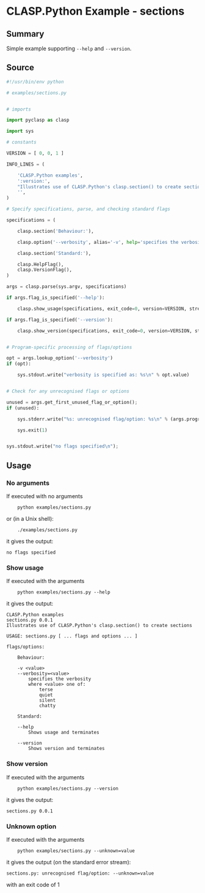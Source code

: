 # CLASP.Python Example - **sections**

## Summary

Simple example supporting ```--help``` and ```--version```.

## Source

```python
#!/usr/bin/env python

# examples/sections.py


# imports

import pyclasp as clasp

import sys

# constants

VERSION = [ 0, 0, 1 ]

INFO_LINES = (

    'CLASP.Python examples',
    ':version:',
    "Illustrates use of CLASP.Python's clasp.section() to create sections",
    '',
)

# Specify specifications, parse, and checking standard flags

specifications = (

    clasp.section('Behaviour:'),

    clasp.option('--verbosity', alias='-v', help='specifies the verbosity', values=[ 'terse', 'quiet', 'silent', 'chatty' ]),

    clasp.section('Standard:'),

    clasp.HelpFlag(),
    clasp.VersionFlag(),
)

args = clasp.parse(sys.argv, specifications)

if args.flag_is_specified('--help'):

    clasp.show_usage(specifications, exit_code=0, version=VERSION, stream=sys.stdout, info_lines=INFO_LINES)

if args.flag_is_specified('--version'):

    clasp.show_version(specifications, exit_code=0, version=VERSION, stream=sys.stdout)


# Program-specific processing of flags/options

opt = args.lookup_option('--verbosity')
if (opt):

    sys.stdout.write("verbosity is specified as: %s\n" % opt.value)


# Check for any unrecognised flags or options

unused = args.get_first_unused_flag_or_option();
if (unused):

    sys.stderr.write("%s: unrecognised flag/option: %s\n" % (args.program_name, unused))

    sys.exit(1)


sys.stdout.write("no flags specified\n");
```

## Usage

### No arguments

If executed with no arguments

```
    python examples/sections.py
```

or (in a Unix shell):

```
    ./examples/sections.py
```

it gives the output:

```
no flags specified
```

### Show usage

If executed with the arguments

```
    python examples/sections.py --help
```

it gives the output:

```
CLASP.Python examples
sections.py 0.0.1
Illustrates use of CLASP.Python's clasp.section() to create sections

USAGE: sections.py [ ... flags and options ... ]

flags/options:

	Behaviour:

	-v <value>
	--verbosity=<value>
		specifies the verbosity
		where <value> one of:
			terse
			quiet
			silent
			chatty

	Standard:

	--help
		Shows usage and terminates

	--version
		Shows version and terminates
```

### Show version

If executed with the arguments

```
    python examples/sections.py --version
```

it gives the output:

```
sections.py 0.0.1
```

### Unknown option

If executed with the arguments

```
    python examples/sections.py --unknown=value
```

it gives the output (on the standard error stream):

```
sections.py: unrecognised flag/option: --unknown=value
```

with an exit code of 1


